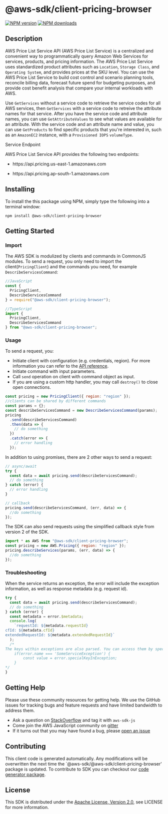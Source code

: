 # @aws-sdk/client-pricing-browser

[![NPM version](https://img.shields.io/npm/v/@aws-sdk/client-pricing-browser/preview.svg)](https://www.npmjs.com/package/@aws-sdk/client-pricing-browser)
[![NPM downloads](https://img.shields.io/npm/dm/@aws-sdk/client-pricing-browser.svg)](https://www.npmjs.com/package/@aws-sdk/client-pricing-browser)

## Description

<p>AWS Price List Service API (AWS Price List Service) is a centralized and convenient way to programmatically query Amazon Web Services for services, products, and pricing information. The AWS Price List Service uses standardized product attributes such as <code>Location</code>, <code>Storage Class</code>, and <code>Operating System</code>, and provides prices at the SKU level. You can use the AWS Price List Service to build cost control and scenario planning tools, reconcile billing data, forecast future spend for budgeting purposes, and provide cost benefit analysis that compare your internal workloads with AWS.</p> <p>Use <code>GetServices</code> without a service code to retrieve the service codes for all AWS services, then <code>GetServices</code> with a service code to retreive the attribute names for that service. After you have the service code and attribute names, you can use <code>GetAttributeValues</code> to see what values are available for an attribute. With the service code and an attribute name and value, you can use <code>GetProducts</code> to find specific products that you're interested in, such as an <code>AmazonEC2</code> instance, with a <code>Provisioned IOPS</code> <code>volumeType</code>.</p> <p>Service Endpoint</p> <p>AWS Price List Service API provides the following two endpoints:</p> <ul> <li> <p>https://api.pricing.us-east-1.amazonaws.com</p> </li> <li> <p>https://api.pricing.ap-south-1.amazonaws.com</p> </li> </ul>

## Installing

To install the this package using NPM, simply type the following into a terminal window:

```
npm install @aws-sdk/client-pricing-browser
```

## Getting Started

### Import

The AWS SDK is modulized by clients and commands in CommonJS modules. To send a request, you only need to import the client(`PricingClient`) and the commands you need, for example `DescribeServicesCommand`:

```javascript
//JavaScript
const {
  PricingClient,
  DescribeServicesCommand
} = require("@aws-sdk/client-pricing-browser");
```

```javascript
//TypeScript
import {
  PricingClient,
  DescribeServicesCommand
} from "@aws-sdk/client-pricing-browser";
```

### Usage

To send a request, you:

- Initiate client with configuration (e.g. credentials, region). For more information you can refer to the [API reference][].
- Initiate command with input parameters.
- Call `send` operation on client with command object as input.
- If you are using a custom http handler, you may call `destroy()` to close open connections.

```javascript
const pricing = new PricingClient({ region: "region" });
//clients can be shared by different commands
const params = {};
const describeServicesCommand = new DescribeServicesCommand(params);
pricing
  .send(describeServicesCommand)
  .then(data => {
    // do something
  })
  .catch(error => {
    // error handling
  });
```

In addition to using promises, there are 2 other ways to send a request:

```javascript
// async/await
try {
  const data = await pricing.send(describeServicesCommand);
  // do something
} catch (error) {
  // error handling
}
```

```javascript
// callback
pricing.send(describeServicesCommand, (err, data) => {
  //do something
});
```

The SDK can also send requests using the simplified callback style from version 2 of the SDK.

```javascript
import * as AWS from "@aws-sdk/client-pricing-browser";
const pricing = new AWS.Pricing({ region: "region" });
pricing.describeServices(params, (err, data) => {
  //do something
});
```

### Troubleshooting

When the service returns an exception, the error will include the exception information, as well as response metadata (e.g. request id).

```javascript
try {
  const data = await pricing.send(describeServicesCommand);
  // do something
} catch (error) {
  const metadata = error.$metadata;
  console.log(
    `requestId: ${metadata.requestId}
cfId: ${metadata.cfId}
extendedRequestId: ${metadata.extendedRequestId}`
  );
  /*
The keys within exceptions are also parsed. You can access them by specifying exception names:
    if(error.name === 'SomeServiceException') {
        const value = error.specialKeyInException;
    }
*/
}
```

## Getting Help

Please use these community resources for getting help. We use the GitHub issues for tracking bugs and feature requests and have limited bandwidth to address them.

- Ask a question on [StackOverflow](https://stackoverflow.com/questions/tagged/aws-sdk-js) and tag it with `aws-sdk-js`
- Come join the AWS JavaScript community on [gitter](https://gitter.im/aws/aws-sdk-js-v3)
- If it turns out that you may have found a bug, please [open an issue](https://github.com/aws/aws-sdk-js-v3/issues)

## Contributing

This client code is generated automatically. Any modifications will be overwritten the next time the `@aws-sdk/@aws-sdk/client-pricing-browser' package is updated. To contribute to SDK you can checkout our [code generator package][].

## License

This SDK is distributed under the
[Apache License, Version 2.0](http://www.apache.org/licenses/LICENSE-2.0),
see LICENSE for more information.

[code generator package]: https://github.com/aws/aws-sdk-js-v3/tree/master/packages/service-types-generator
[api reference]: https://docs.aws.amazon.com/AWSJavaScriptSDK/latest/
